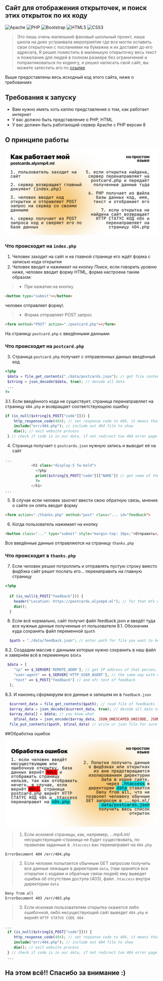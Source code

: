 ## Сайт для отображения открыточек, и поиск этих открыток по их коду 

![Apache](https://img.shields.io/badge/apache-%23D42029.svg?style=for-the-badge&logo=apache&logoColor=white)
![PHP](https://img.shields.io/badge/php-%23777BB4.svg?style=for-the-badge&logo=php&logoColor=white)
![Bootstrap](https://img.shields.io/badge/bootstrap-%23563D7C.svg?style=for-the-badge&logo=bootstrap&logoColor=white)
![HTML5](https://img.shields.io/badge/html5-%23E34F26.svg?style=for-the-badge&logo=html5&logoColor=white)
![CSS3](https://img.shields.io/badge/css3-%231572B6.svg?style=for-the-badge&logo=css3&logoColor=white)

> Это лишь очень маленький фановый школьный проект, наша школа на днях устраивала мероприятие где все могли оставить свои открыточки с посланиями на бумажке и их доставят до его адресата, Я решил поместить в маленькую открыточку весь текст и пожелание для людей в полном размере без ограничений и попрактиковаться по кодингу, и решил написать свой сайт, вы можете затестить его по [ссылке](https://postcards.alyxmp4.ml)

Выше предоставлены весь исходный код этого сайта, ниже о требованиях

## Требования к запуску
- Вам нужно иметь хоть каплю представления о том, как работает интернет
- У вас должно быть представление о PHP, HTML
- У вас должен быть работающий сервер Apache с PHP версии 8

## О принципе работы

![О веб-сайте](/public_assets/abt-website.png)

### Что происходит на `index.php`

1. Человек заходит на сайт и на главной странице его ждёт форма с записью кода открытки
2. Человек вводит и нажимает на кнопку *Поиск*, если говорить уровню ниже, человек вводит форму HTML, форма настроена таким образом: 
> - При нажатии на кнопку
```html
<button type="submit"></button>
```
 человек отправляет форму\
> - Форма отправляет POST запрос
```html
<form method="POST" action="./postcard.php"></form>
```
На страницу `postcard.php` с введёнными данными

### Что происходит на `postcard.php`

3. Страница `postcard.php` получает с отправленных данных введённый код
```php
<?php
 $data = file_get_contents("./data/postcards.json"); // get file content to read list of postcards
 $string = json_decode($data, true); // decode all data
 ...
?>
```

3.1. Если введённого кода не существует, страница перенаправляет на страницу `404.php` и возвращает соответствующюю ошибку
```php
if (is_null($string[$_POST["code"]])) {
    http_response_code(404); // set response code to 404, it means that page is not found
    include("err/404.php"); // include out 404 file to show
    die(); // exit website process
 } // check if code is in our data, if not redirect too 404 error page
```

4. Страница получает с `postcards.json` нужную запись и выводит её на сайт
```php
...
            <h1 class="display-5 fw-bold">
              <?php 
              print($string[$_POST["code"]]["NAME"]) // get name of the postcard owner by their code from our data from postcards.json
              ?>
            </h1>
...

```

5. В случае если человек захочет ввести свою обратную связь, мнение о сайте он опять вводит форму
```html
<form action="./thanks.php" method="post" class="... id="feedback">
```
6. Когда пользователь нажимает на кнопку
```html
<button class="..." type="submit" style="margin-top: 16px;">Отправить</button>
```
Все введённые данные отправляются на страницу `thanks.php`

### Что происходит в `thanks.php`

7. Если человек решил потроллить и отправлять пустую строку вместо фидбэка сайт решит послать его... перенаправить на главную страницу
```php
<?php
  
  if (is_null($_POST["feedback"])) {
    header("Location: https://postcards.alyxmp4.ml"); // for that mfs who think that they can just enter example.com/thanks.php to crush website ahahhaa not in my site
    die();
  }

```

8. Если всё нормально, сайт получит файл feedback.json и введёт туда все нужные данные полученные от пользователя
8.1. Обозначим куда сохранять файл переменной `$path`

```php
  $path = "./data/feedback.json"; // enter path for file you want to keep feedbacks in
```

8.2. Создадим массив с данными которые нужно сохранить в наш файл и завернём всё в переменную `$data`
```php
 $data = [
    "ip" => $_SERVER['REMOTE_ADDR'], // get IP address of that person, huh, if u need actually, don't forget to warn person ant it btw
    "user-agent" => $_SERVER['HTTP_USER_AGENT'], // the same way with user agent, just why not
    "text" => $_POST["feedback"] // and ofc text of feedback
  ];
```

8.3. И наконец сформируем все данные и запишем их в `feedback.json`
```php
  $current_data = file_get_contents($path); // read file of feedbacks
  $array_data = json_decode($current_data, true); // decode all data to make php get wth is it gonna do
  $array_data[] = $data; // you know what
	$final_data = json_encode($array_data, JSON_UNESCAPED_UNICODE, JSON_PRETTY_PRINT); // print all data to json format and write it prettier, yk what, prettier <3
  file_put_contents($path, $final_data) // write ur json file for sure yeesss
```

##Обработка ошибок

![Об обработке ошибок](/public_assets/abt-errors.png)

> 1. Если искомой страницы, как, например, ...mp4.ml/несуществующяя-страница не будет существовать, по правилам заданные в  `.htaccess` вас перенаправит на `404.php`
```
ErrorDocument 404 /err/404.php
```
> 2. Если человек попытается обычным GET запросом получить все данные лежащие в директории `data`, (там хранятся все открытки с кодами и обратные связи людей) ему выведет ошибки об отсутствии доступа (403), файл `.htaccess` внутри директории `data`
```
Deny from all
ErrorDocument 403 /err/403.php
```
> 3. Если искомая пользователем открытка окажется либо ошибочной, либо несуществующей сайт выведет `404.php` и вернёт `HTTP STATUS CODE 404`
```php
...
 if (is_null($string[$_POST["code"]])) {
    http_response_code(404); // set response code to 404, it means that page is not found
    include("err/404.php"); // include out 404 file to show
    die(); // exit website process
 } // check if code is in our data, if not redirect too 404 error page
 ...
```

## На этом всё!! Спасибо за внимание :)
